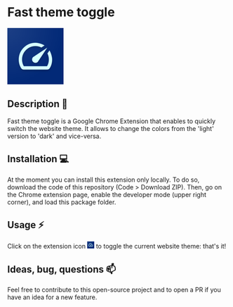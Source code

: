 # Fast theme toggle

![logo](./src/images/icon128.png)

## Description 🔭

Fast theme toggle is a Google Chrome Extension that enables to quickly switch the website theme. It allows to change the colors from the 'light' version to 'dark' and vice-versa.

## Installation 💻

At the moment you can install this extension only locally.
To do so, download the code of this repository (Code > Download ZIP). Then, go on the Chrome extension page, enable the developer mode (upper right corner), and load this package folder.

## Usage ⚡

Click on the extension icon ![icon](./src/images/icon16.png) to toggle the current website theme: that's it!

## Ideas, bug, questions 📫

Feel free to contribute to this open-source project and to open a PR if you have an idea for a new feature.
